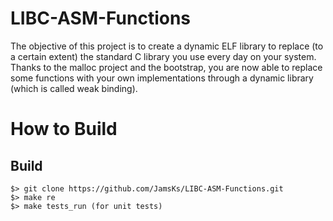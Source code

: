 # LIBC-ASM-Functions

The objective of this project is to create a dynamic ELF library to replace (to a certain extent) the standard
C library you use every day on your system.
Thanks to the malloc project and the bootstrap, you are now able to replace some functions with your own
implementations through a dynamic library (which is called weak binding).

# How to Build

## Build

```
$> git clone https://github.com/JamsKs/LIBC-ASM-Functions.git
$> make re
$> make tests_run (for unit tests)
```

